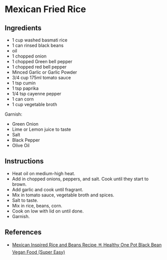 # Mexican Fried Rice

## Ingredients

- 1 cup washed basmati rice
- 1 can rinsed black beans
- oil
- 1 chopped onion
- 1 chopped Green bell pepper
- 1 chopped red bell pepper
- Minced Garlic or Garlic Powder
- 3/4 cup 175ml tomato sauce
- 1 tsp cumin
- 1 tsp paprika
- 1/4 tsp cayenne pepper
- 1 can corn
- 1 cup vegetable broth

Garnish:

- Green Onion
- Lime or Lemon juice to taste
- Salt
- Black Pepper
- Olive Oil

## Instructions

- Heat oil on medium-high heat.
- Add in chopped onions, peppers, and salt. Cook until they start to brown.
- Add garlic and cook until fragrant.
- Mix in tomato sauce, vegetable broth and spices.
- Salt to taste.
- Mix in rice, beans, corn.
- Cook on low with lid on until done.
- Garnish.

## References

- [Mexican Inspired Rice and Beans Recipe 🪅 Healthy One Pot Black Bean Vegan Food (Super Easy)](https://www.youtube.com/watch?v=UNMrwudowfg&list=WL&index=16&t=3s)
